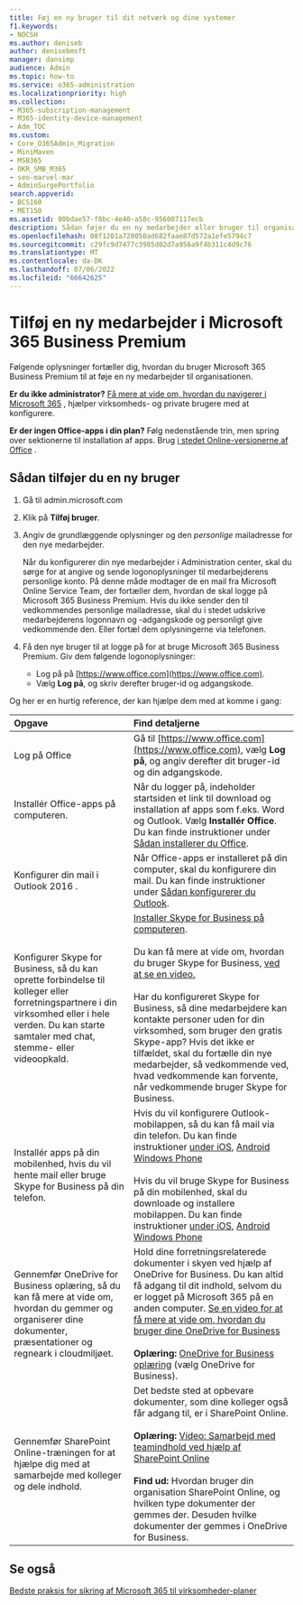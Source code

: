 ```yaml
---
title: Føj en ny bruger til dit netværk og dine systemer
f1.keywords:
- NOCSH
ms.author: deniseb
author: denisebmsft
manager: dansimp
audience: Admin
ms.topic: how-to
ms.service: o365-administration
ms.localizationpriority: high
ms.collection:
- M365-subscription-management
- M365-identity-device-management
- Adm_TOC
ms.custom:
- Core_O365Admin_Migration
- MiniMaven
- MSB365
- OKR_SMB_M365
- seo-marvel-mar
- AdminSurgePortfolio
search.appverid:
- BCS160
- MET150
ms.assetid: 80bdae57-f8bc-4e40-a58c-956007117ecb
description: Sådan føjer du en ny medarbejder eller bruger til organisationens netværk og interne systemer. Når en ny medarbejder tilmelder sig din virksomhed, skal du føje dem sikkert til netværket.
ms.openlocfilehash: 08f1201a720050ad682faae87d572a1efe5794c7
ms.sourcegitcommit: c29fc9d7477c3985d02d7a956a9f4b311c4d9c76
ms.translationtype: MT
ms.contentlocale: da-DK
ms.lasthandoff: 07/06/2022
ms.locfileid: "66642625"
---
```

# <a name="add-a-new-employee-in-microsoft-365-business-premium"></a>Tilføj en ny medarbejder i Microsoft 365 Business Premium

Følgende oplysninger fortæller dig, hvordan du bruger Microsoft 365 Business Premium til at føje en ny medarbejder til organisationen.
  
 **Er du ikke administrator?** [Få mere at vide om, hvordan du navigerer i Microsoft 365](https://support.microsoft.com/office/396b8d9e-e118-42d0-8a0d-87d1f2f055fb) , hjælper virksomheds- og private brugere med at konfigurere. 
  
 **Er der ingen Office-apps i din plan?** Følg nedenstående trin, men spring over sektionerne til installation af apps. Brug [i stedet Online-versionerne af Office](https://support.microsoft.com/office/91a4ec74-67fe-4a84-a268-f6bdf3da1804) .

## <a name="how-to-add-a-new-user"></a>Sådan tilføjer du en ny bruger

1. Gå til admin.microsoft.com

2. Klik på **Tilføj bruger**.

3. Angiv de grundlæggende oplysninger og den *personlige* mailadresse for den nye medarbejder.

    Når du konfigurerer din nye medarbejder i Administration center, skal du sørge for at angive og sende logonoplysninger til medarbejderens personlige konto. På denne måde modtager de en mail fra Microsoft Online Service Team, der fortæller dem, hvordan de skal logge på Microsoft 365 Business Premium. Hvis du ikke sender den til vedkommendes personlige mailadresse, skal du i stedet udskrive medarbejderens logonnavn og -adgangskode og personligt give vedkommende den. Eller fortæl dem oplysningerne via telefonen.
  
4. Få den nye bruger til at logge på for at bruge Microsoft 365 Business Premium. Giv dem følgende logonoplysninger:
  
    - Log på på [https://www.office.com](https://www.office.com).
    - Vælg **Log på**, og skriv derefter bruger-id og adgangskode.
  
Og her er en hurtig reference, der kan hjælpe dem med at komme i gang:
  
|**Opgave**|**Find detaljerne**|
|:-----|:-----|
|Log på Office  <br/> |Gå til [https://www.office.com](https://www.office.com), vælg **Log på**, og angiv derefter dit bruger-id og din adgangskode.  <br/> |
|Installér Office-apps på computeren.  <br/><br/> |Når du logger på, indeholder startsiden et link til download og installation af apps som f.eks. Word og Outlook.  Vælg **Installér Office**.         Du kan finde instruktioner under [Sådan installerer du Office](https://support.microsoft.com/office/4414eaaf-0478-48be-9c42-23adc4716658).  <br/> |
|Konfigurer din mail i Outlook 2016 .  <br/> |Når Office-apps er installeret på din computer, skal du konfigurere din mail. Du kan finde instruktioner under [Sådan konfigurerer du Outlook](https://support.microsoft.com/office/6e27792a-9267-4aa4-8bb6-c84ef146101b).  <br/> |
|Konfigurer Skype for Business, så du kan oprette forbindelse til kolleger eller forretningspartnere i din virksomhed eller i hele verden. Du kan starte samtaler med chat, stemme- eller videoopkald.  <br/> |[Installer Skype for Business på computeren](https://support.microsoft.com/office/8a0d4da8-9d58-44f9-9759-5c8f340cb3fb).  <br/> <br/>Du kan få mere at vide om, hvordan du bruger Skype for Business, [ved at se en video.](https://support.microsoft.com/office/3a21eca4-434d-41f1-ab06-3d4a268573b7) <br/> <br/>Har du konfigureret Skype for Business, så dine medarbejdere kan kontakte personer uden for din virksomhed, som bruger den gratis Skype-app? Hvis det ikke er tilfældet, skal du fortælle din nye medarbejder, så vedkommende ved, hvad vedkommende kan forvente, når vedkommende bruger Skype for Business.  <br/> |
|Installér apps på din mobilenhed, hvis du vil hente mail eller bruge Skype for Business på din telefon.  <br/> |Hvis du vil konfigurere Outlook-mobilappen, så du kan få mail via din telefon. Du kan finde instruktioner [under iOS](https://support.microsoft.com/office/b2de2161-cc1d-49ef-9ef9-81acd1c8e234), [Android](https://support.microsoft.com/office/886db551-8dfa-4fd5-b835-f8e532091872) [Windows Phone](https://support.microsoft.com/office/181a112a-be92-49ca-ade5-399264b3d417) <br/> <br/>Hvis du vil bruge Skype for Business på din mobilenhed, skal du downloade og installere mobilappen. Du kan finde instruktioner [under iOS](https://support.microsoft.com/office/3239c8a3-cf55-4ff0-a967-5de51911c049#OS_Type=iOS), [Android](https://support.microsoft.com/office/4d1b7dfa-5b0b-4868-bae5-25947fb99e6e#OS_Type=Android) [Windows Phone](https://support.microsoft.com/office/4d1b7dfa-5b0b-4868-bae5-25947fb99e6e#OS_Type=Windows_Phone) <br/> |
|Gennemfør OneDrive for Business oplæring, så du kan få mere at vide om, hvordan du gemmer og organiserer dine dokumenter, præsentationer og regneark i cloudmiljøet.  <br/> |Hold dine forretningsrelaterede dokumenter i skyen ved hjælp af OneDrive for Business. Du kan altid få adgang til dit indhold, selvom du er logget på Microsoft 365 på en anden computer. [Se en video for at få mere at vide om, hvordan du bruger dine OneDrive for Business](https://support.microsoft.com/office/b30da4eb-ddd2-44b6-943b-e6fbfc6b8dde) <br/><br/> **Oplæring:** [OneDrive for Business oplæring](https://support.microsoft.com/office/1f608184-b7e6-43ca-8753-2ff679203132) (vælg OneDrive for Business).  <br/> |
|Gennemfør SharePoint Online-træningen for at hjælpe dig med at samarbejde med kolleger og dele indhold.  <br/> |Det bedste sted at opbevare dokumenter, som dine kolleger også får adgang til, er i SharePoint Online.  <br/> <br/>**Oplæring:** [Video: Samarbejd med teamindhold ved hjælp af SharePoint Online](https://support.microsoft.com/office/c17b6824-cc22-478f-8757-497cc6b57121) <br/><br/> **Find ud:** Hvordan bruger din organisation SharePoint Online, og hvilken type dokumenter der gemmes der. Desuden hvilke dokumenter der gemmes i OneDrive for Business.  <br/> |

## <a name="see-also"></a>Se også

[Bedste praksis for sikring af Microsoft 365 til virksomheder-planer](../admin/security-and-compliance/secure-your-business-data.md)